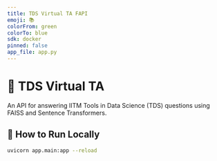 ```yaml
---
title: TDS Virtual TA FAPI
emoji: 📚
colorFrom: green
colorTo: blue
sdk: docker
pinned: false
app_file: app.py
---
```


# 🤖 TDS Virtual TA

An API for answering IITM Tools in Data Science (TDS) questions using FAISS and Sentence Transformers.

## 🚀 How to Run Locally

```bash
uvicorn app.main:app --reload
